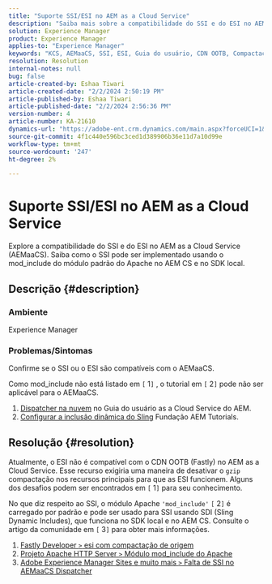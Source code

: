 ```yaml
---
title: "Suporte SSI/ESI no AEM as a Cloud Service"
description: "Saiba mais sobre a compatibilidade do SSI e do ESI no AEM as a Cloud Service ( AEMaaCS)."
solution: Experience Manager
product: Experience Manager
applies-to: "Experience Manager"
keywords: "KCS, AEMaaCS, SSI, ESI, Guia do usuário, CDN OOTB, Compactação Gzip, base AEM, SDI, SDK"
resolution: Resolution
internal-notes: null
bug: false
article-created-by: Eshaa Tiwari
article-created-date: "2/2/2024 2:50:19 PM"
article-published-by: Eshaa Tiwari
article-published-date: "2/2/2024 2:56:36 PM"
version-number: 4
article-number: KA-21610
dynamics-url: "https://adobe-ent.crm.dynamics.com/main.aspx?forceUCI=1&pagetype=entityrecord&etn=knowledgearticle&id=b9a17660-dac1-ee11-9079-6045bd006268"
source-git-commit: 4f1c440e596bc3ced1d389906b36e11d7a10d99e
workflow-type: tm+mt
source-wordcount: '247'
ht-degree: 2%

---
```


# Suporte SSI/ESI no AEM as a Cloud Service


Explore a compatibilidade do SSI e do ESI no AEM as a Cloud Service (AEMaaCS). Saiba como o SSI pode ser implementado usando o mod_include do módulo padrão do Apache no AEM CS e no SDK local.

## Descrição {#description}


### <b>Ambiente</b>

Experience Manager



### <b>Problemas/Sintomas</b>

Confirme se o SSI ou o ESI são compatíveis com o AEMaaCS.

Como mod_include não está listado em `[` 1`]` , o tutorial em `[` 2`]`  pode não ser aplicável para o AEMaaCS.

1. [Dispatcher na nuvem](https://experienceleague.adobe.com/docs/experience-manager-cloud-service/content/implementing/content-delivery/disp-overview.html) no Guia do usuário as a Cloud Service do AEM.
2. [Configurar a inclusão dinâmica do Sling](https://experienceleague.adobe.com/docs/experience-manager-learn/foundation/development/set-up-sling-dynamic-include.html) Fundação AEM Tutorials.





## Resolução {#resolution}


Atualmente, o ESI não é compatível com o CDN OOTB (Fastly) no AEM as a Cloud Service. Esse recurso exigiria uma maneira de desativar o `gzip` compactação nos recursos principais para que as ESI funcionem. Alguns dos desafios podem ser encontrados em `[` 1`]`  para seu conhecimento.

No que diz respeito ao SSI, o módulo Apache `'mod_include'` `[` 2`]`  é carregado por padrão e pode ser usado para SSI usando SDI (Sling Dynamic Includes), que funciona no SDK local e no AEM CS. Consulte o artigo da comunidade em `[` 3`]`  para obter mais informações.

1. [Fastly Developer `>`  esi com compactação de origem](https://developer.fastly.com/reference/vcl/statements/esi/#esi-with-origin-compression)
2. [Projeto Apache HTTP Server `>`  Módulo mod_include do Apache](https://httpd.apache.org/docs/2.4/mod/mod_include.html)
3. [Adobe Experience Manager Sites e muito mais `>`  Falta de SSI no AEMaaCS Dispatcher](https://experienceleaguecommunities.adobe.com/t5/adobe-experience-manager/lack-of-ssi-in-aemaacs-dispatcher/td-p/392044)

